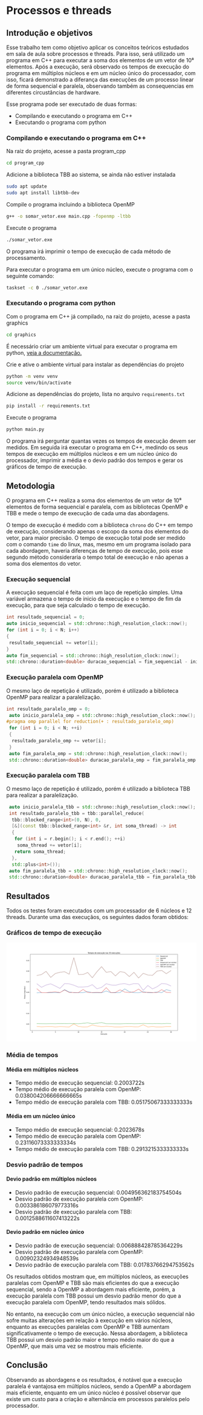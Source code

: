# Processos e threads

## Introdução e objetivos

Esse trabalho tem como objetivo aplicar os conceitos teóricos estudados em sala de aula sobre processos e threads.
Para isso, será utilizado um programa em C++ para executar a soma dos elementos de um vetor de 10⁸ elementos.
Após a execução, será observado os tempos de execução do programa em múltiplos núcleos e em um núcleo único do processador, com isso, ficará demonstrado a diferança das execuções de um processo linear de forma sequencial e paralela, observando também as consequencias em diferentes circustâncias de hardware.

Esse programa pode ser executado de duas formas:

- Compilando e executando o programa em C++
- Executando o programa com python

### Compilando e executando o programa em C++

Na raiz do projeto, acesse a pasta program_cpp

```bash
cd program_cpp
```

Adicione a biblioteca TBB ao sistema, se ainda não estiver instalada

```bash
sudo apt update
sudo apt install libtbb-dev
```

Compile o programa incluindo a biblioteca OpenMP

```bash
g++ -o somar_vetor.exe main.cpp -fopenmp -ltbb
```

Execute o programa

```bash
./somar_vetor.exe
```

O programa irá imprimir o tempo de execução de cada método de processamento.

Para executar o programa em um único núcleo, execute o programa com o seguinte comando:

```bash
taskset -c 0 ./somar_vetor.exe
```

### Executando o programa com python

Com o programa em C++ já compilado, na raiz do projeto, acesse a pasta graphics

```bash
cd graphics
```

É necessário criar um ambiente virtual para executar o programa em python, [veja a documentação.](https://docs.python.org/pt-br/3/library/venv.html)

Crie e ative o ambiente virtual para instalar as dependências do projeto

```bash
python -m venv venv
source venv/bin/activate
```

Adicione as dependências do projeto, lista no arquivo `requirements.txt`

```bash
pip install -r requirements.txt
```

Execute o programa

```bash
python main.py
```

O programa irá perguntar quantas vezes os tempos de execução devem ser medidos.
Em seguida irá executar o programa em C++, medindo os seus tempos de execução em múltiplos núcleos e em um núcleo único do processador, imprimir a média e o devio padrão dos tempos e gerar os gráficos de tempo de execução.

## Metodologia

O programa em C++ realiza a soma dos elementos de um vetor de 10⁸ elementos de forma sequencial e paralela, com as bibliotecas OpenMP e TBB e mede o tempo de execução de cada uma das abordagens.

O tempo de execução é medido com a biblioteca `chrono` do C++ em tempo de execução, considerando apenas o escopo da soma dos elementos do vetor, para maior precisão. O tempo de execução total pode ser medido com o comando `time` do linux, mas, mesmo em um programa isolado para cada abordagem, haveria diferenças de tempo de execução, pois esse segundo método consideraria o tempo total de execução e não apenas a soma dos elementos do vetor.

### Execução sequencial

A execução sequencial é feita com um laço de repetição simples. Uma variável armazena o tempo de inicio da execução e o tempo de fim da execução, para que seja calculado o tempo de execução.

```cpp
int resultado_sequencial = 0;
auto inicio_sequencial = std::chrono::high_resolution_clock::now();
for (int i = 0; i < N; i++)
{
 resultado_sequencial += vetor[i];
}
auto fim_sequencial = std::chrono::high_resolution_clock::now();
std::chrono::duration<double> duracao_sequencial = fim_sequencial - inicio_sequencial;
```

### Execução paralela com OpenMP

O mesmo laço de repetição é utilizado, porém é utilizado a biblioteca OpenMP para realizar a paralelização.

```cpp
int resultado_paralelo_omp = 0;
 auto inicio_paralela_omp = std::chrono::high_resolution_clock::now();
#pragma omp parallel for reduction(+ : resultado_paralelo_omp)
 for (int i = 0; i < N; ++i)
 {
  resultado_paralelo_omp += vetor[i];
 }
 auto fim_paralela_omp = std::chrono::high_resolution_clock::now();
 std::chrono::duration<double> duracao_paralela_omp = fim_paralela_omp - inicio_paralela_omp;
```

### Execução paralela com TBB

O mesmo laço de repetição é utilizado, porém é utilizado a biblioteca TBB para realizar a paralelização.

```cpp
 auto inicio_paralela_tbb = std::chrono::high_resolution_clock::now();
 int resultado_paralelo_tbb = tbb::parallel_reduce(
  tbb::blocked_range<int>(0, N), 0,
  [&](const tbb::blocked_range<int> &r, int soma_thread) -> int
  {
   for (int i = r.begin(); i < r.end(); ++i)
    soma_thread += vetor[i];
   return soma_thread;
  },
  std::plus<int>());
 auto fim_paralela_tbb = std::chrono::high_resolution_clock::now();
 std::chrono::duration<double> duracao_paralela_tbb = fim_paralela_tbb - inicio_paralela_tbb;
```

## Resultados

Todos os testes foram executados com um processador de 6 núcleos e 12 threads.
Durante uma das execuçãos, os seguintes dados foram obtidos:

### Gráficos de tempo de execução

![Gráfico de tempos de execução](exec_time.png)

### Média de tempos

#### Média em múltiplos núcleos

- Tempo médio de execução sequencial: 0.2003722s
- Tempo médio de execução paralela com OpenMP: 0.038004206666666665s
- Tempo médio de execução paralela com TBB: 0.05175067333333333s

#### Média em um núcleo único

- Tempo médio de execução sequencial: 0.2023678s
- Tempo médio de execução paralela com OpenMP: 0.23116073333333334s
- Tempo médio de execução paralela com TBB: 0.2913215333333333s

### Desvio padrão de tempos

#### Devio padrão em múltiplos núcleos

- Desvio padrão de execução sequencial: 0.004956362183754504s
- Desvio padrão de execução paralela com OpenMP: 0.003386186079773316s
- Desvio padrão de execução paralela com TBB: 0.0012588611607413222s

#### Devio padrão em núcleo único

- Desvio padrão de execução sequencial: 0.006888428785364229s
- Desvio padrão de execução paralela com OpenMP: 0.00902324934948539s
- Desvio padrão de execução paralela com TBB: 0.01783766294753562s

Os resultados obtidos mostram que, em múltiplos núcleos, as execuções paralelas com OpenMP e TBB são mais eficientes do que a execução sequencial, sendo a OpenMP a abordagem mais eficiente, porém, a execução paralela com TBB possui um desvio padrão menor do que a execução paralela com OpenMP, tendo resultados mais sólidos.

No entanto, na execução com um único núcleo, a execução sequencial não sofre muitas alterações em relação à execução em vários núcleos, enquanto as execuções paralelas com OpenMP e TBB aumentam significativamente o tempo de execução.
Nessa abordagem, a biblioteca TBB possui um desvio padrão maior e tempo médio maior do que a OpenMP, que mais uma vez se mostrou mais eficiente.

## Conclusão

Observando as abordagens e os resultados, é notável que a execução paralela é vantajosa em múltiplos núcleos, sendo a OpenMP a abordagem mais eficiente, enquanto em um único núcleo é possível observar que existe um custo para a criação e alternância em processos paralelos pelo processador.
